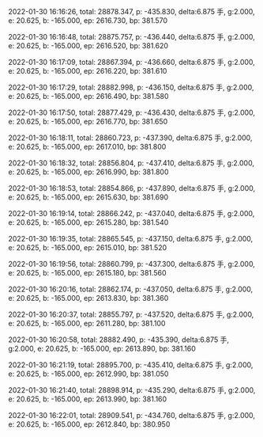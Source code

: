 2022-01-30 16:16:26, total: 28878.347, p: -435.830, delta:6.875 手, g:2.000, e: 20.625, b: -165.000, ep: 2616.730, bp: 381.570

2022-01-30 16:16:48, total: 28875.757, p: -436.440, delta:6.875 手, g:2.000, e: 20.625, b: -165.000, ep: 2616.520, bp: 381.620

2022-01-30 16:17:09, total: 28867.394, p: -436.660, delta:6.875 手, g:2.000, e: 20.625, b: -165.000, ep: 2616.220, bp: 381.610

2022-01-30 16:17:29, total: 28882.998, p: -436.150, delta:6.875 手, g:2.000, e: 20.625, b: -165.000, ep: 2616.490, bp: 381.580

2022-01-30 16:17:50, total: 28877.429, p: -436.430, delta:6.875 手, g:2.000, e: 20.625, b: -165.000, ep: 2616.770, bp: 381.650

2022-01-30 16:18:11, total: 28860.723, p: -437.390, delta:6.875 手, g:2.000, e: 20.625, b: -165.000, ep: 2617.010, bp: 381.800

2022-01-30 16:18:32, total: 28856.804, p: -437.410, delta:6.875 手, g:2.000, e: 20.625, b: -165.000, ep: 2616.990, bp: 381.800

2022-01-30 16:18:53, total: 28854.866, p: -437.890, delta:6.875 手, g:2.000, e: 20.625, b: -165.000, ep: 2615.630, bp: 381.690

2022-01-30 16:19:14, total: 28866.242, p: -437.040, delta:6.875 手, g:2.000, e: 20.625, b: -165.000, ep: 2615.280, bp: 381.540

2022-01-30 16:19:35, total: 28865.545, p: -437.150, delta:6.875 手, g:2.000, e: 20.625, b: -165.000, ep: 2615.010, bp: 381.520

2022-01-30 16:19:56, total: 28860.799, p: -437.300, delta:6.875 手, g:2.000, e: 20.625, b: -165.000, ep: 2615.180, bp: 381.560

2022-01-30 16:20:16, total: 28862.174, p: -437.050, delta:6.875 手, g:2.000, e: 20.625, b: -165.000, ep: 2613.830, bp: 381.360

2022-01-30 16:20:37, total: 28855.797, p: -437.520, delta:6.875 手, g:2.000, e: 20.625, b: -165.000, ep: 2611.280, bp: 381.100

2022-01-30 16:20:58, total: 28882.490, p: -435.390, delta:6.875 手, g:2.000, e: 20.625, b: -165.000, ep: 2613.890, bp: 381.160

2022-01-30 16:21:19, total: 28895.700, p: -435.410, delta:6.875 手, g:2.000, e: 20.625, b: -165.000, ep: 2612.990, bp: 381.050

2022-01-30 16:21:40, total: 28898.914, p: -435.290, delta:6.875 手, g:2.000, e: 20.625, b: -165.000, ep: 2613.990, bp: 381.160

2022-01-30 16:22:01, total: 28909.541, p: -434.760, delta:6.875 手, g:2.000, e: 20.625, b: -165.000, ep: 2612.840, bp: 380.950